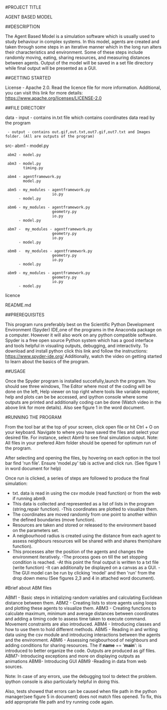 #PROJECT TITLE

AGENT BASED MODEL

##DESCRIPTION 

The Agent Based Model is a simulation software which is usually used to study behaviour in complex systems.
In this model, agents are created and taken through some steps in an iterative manner which in the long
run alters their characteristics and environment. Some of these steps include randomly moving, eating, sharing resources, and measuring
distances between agents.
Output of the model will be saved in a set file directory while final output will be presented as a GUI.


##GETTING STARTED

License - Apache 2.0. Read the licence file for more information. Additional, you can visit this link for more details: https://www.apache.org/licenses/LICENSE-2.0

##FILE DIRECTORY

data - input - contains in.txt file which contains coordinates data read by the program

	 - output - contains out.gif,out.txt,out7.gif,out7.txt and Images folder. (All are outputs of the program)

src- abm1 - model.py

	 abm2 - model.py

	 abm3 - model.py
			timing.py

	 abm4 -	agentframework.py
			model.py
	
	 abm5 -	my_modules - agentframework.py
						 io.py
		  -	model.py	  
	 
	 abm6 - my_modules - agentframework.py
						 geometry.py
						 io.py			 
		  -	model.py
		  
	 abm7 -  my_modules - agentframework.py
						 geometry.py
						 io.py				 
		  -	model.py
		  
	 abm8 -  my_modules - agentframework.py
						 geometry.py
						 io.py			 
		  -	model.py
		  
	 abm9 - my_modules - agentframework.py
						 geometry.py
						 io.py			 
		  -	model.py

licence

README.md
		  
##PREREQUISITES

This program runs preferably best on the Scientific Python Development Environment (Spyder) IDE,one of the programs in the Anaconda package on a computer.
However it will also work on any python compatible software. Spyder is a free open source 
Python system which has a good interface and tools helpful in visualing outputs, debugging, and
interactivity. To download and install python click this link and follow the instructions:
https://www.spyder-ide.org/
Additionally, watch the video on getting started to learn about the basics of the program.

##USAGE

Once the Spyder program is installed succefully,launch the program.
You should see three windows, The Editor where most of the coding will be done on the left, Help viewer
on top right where tools like variable explorer, help and plots can be be accessed, and ipython console where some outputs 
are printed and additionally coding can be done (Watch video in the above link for more details). Also see figure 1 in the word document.

#RUNNING THE PROGRAM

From the tool bar at the top of your screen, click open file or hit Ctrl + O on your keyboard.
Navigate to where you have saved the files and select your desired file. For instance, select Abm9 to see final simulation output.
Note: All files in your prefered Abm folder should be opened for optimum run of the program.

After selecting and opening the files, by hovering on each option in the tool bar find 'run file'. Ensure 'model.py'
tab is active and click run. (See figure 1 in word document for help)

Once run is clicked, a series of steps are followed to produce the final simulation:
- txt. data is read in using the csv module (read function) or from the web if running abm9.
- This data is collected and represented as a list of lists in the program (string,repair function).
-This coordinates are plotted to visualize them.
- The coordinates are moved randomly from one point to another within the defined boundaries (move function).
- Resources are taken and stored or released to the environment based on the parameters set.
- A neigbourhood radius is created using the distance from each agent to assess neighbours resources will be shared with and shares them(share function).
- This processes alter the position of the agents and changes the environment iteratively.
-The process goes on till the set stopping condition is reached.
-At this point the final output is written to a txt file (write function)
-It can additionally be displayed on a canvas as a GUI.
-The GUI model can be run by clicking 'model' and then 'run' from the drop down menu (See figures 2,3 and 4 in attached word document).

#Brief about ABM files

ABM1 - Basic steps in initializing random variables and calculating Euclidean distance between them.
ABM2 - Creating lists to store agents using loops and plotting these agents to visualize them.
ABM3 - Creating functions to calculate maximum, minimum and average distances between coordinates 
		and adding a timing code to assess time taken to execute command. Movement constraints are also introduced.
ABM4 - Introducing classes and how to use them to hold different methods.
ABM5 - Reading  in and writing data using the csv module and introducing interactions between the agents and the environment.
ABM6 - Assessing neigbourhood of neighbours and adding conditions for sharing resources. The if __name__ == '__main__': is 
introduced to better organize the code. Outputs are produced as gif files.
ABM7- Introducing exceptions and more on displaying outputs as animations
ABM8- Introducing GUI
ABM9 -Reading in data from web sources.


Note: In case of any errors, use the debugging tool to detect the problem. ipython console is also 
particularly helpful in doing this.

Also, tests showed that errors can be caused when file path in the python manager(see figure 5 in document) does not match files opened.
To fix, this add appropriate file path and try running code again.

